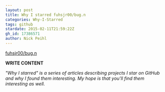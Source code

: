 ```yaml
---
layout: post
title: Why I starred fuhsjr00/bug.n
categories: Why-I-Starred
tags: github
stardate: 2015-02-11T21:59:22Z
gh_id: 17386571
author: Nick Peihl
---
```


[fuhsjr00/bug.n](star.repo.html_url)

**WRITE CONTENT**

*"Why I starred" is a series of articles describing projects I star on GitHub and why I found them interesting. My hope is that you'll find them interesting as well.*

